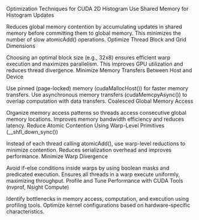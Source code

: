 Optimization Techniques for CUDA 2D Histogram
Use Shared Memory for Histogram Updates


Reduces global memory contention by accumulating updates in shared memory before committing them to global memory.
This minimizes the number of slow atomicAdd() operations.
Optimize Thread Block and Grid Dimensions


Choosing an optimal block size (e.g., 32x8) ensures efficient warp execution and maximizes parallelism.
This improves GPU utilization and reduces thread divergence.
Minimize Memory Transfers Between Host and Device


Use pinned (page-locked) memory (cudaMallocHost()) for faster memory transfers.
Use asynchronous memory transfers (cudaMemcpyAsync()) to overlap computation with data transfers.
Coalesced Global Memory Access


Organize memory access patterns so threads access consecutive global memory locations.
Improves memory bandwidth efficiency and reduces latency.
Reduce Atomic Contention Using Warp-Level Primitives (__shfl_down_sync())


Instead of each thread calling atomicAdd(), use warp-level reductions to minimize contention.
Reduces serialization overhead and improves performance.
Minimize Warp Divergence


Avoid if-else conditions inside warps by using boolean masks and predicated execution.
Ensures all threads in a warp execute uniformly, maximizing throughput.
Profile and Tune Performance with CUDA Tools (nvprof, Nsight Compute)


Identify bottlenecks in memory access, computation, and execution using profiling tools.
Optimize kernel configurations based on hardware-specific characteristics.
